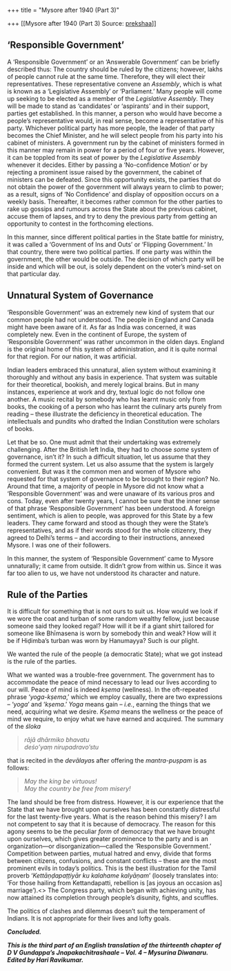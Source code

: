 +++
title = "Mysore after 1940 (Part 3)"

+++
[[Mysore after 1940 (Part 3)	Source: [prekshaa](https://www.prekshaa.in/mysore-after-1940-part3)]]







## ‘Responsible Government’

A ‘Responsible Government’ or an ‘Answerable Government’ can be briefly described thus: The country should be ruled by the citizens; however, lakhs of people cannot rule at the same time. Therefore, they will elect their representatives. These representative convene an *Assembly*, which is what is known as a ‘Legislative Assembly’ or ‘Parliament.’ Many people will come up seeking to be elected as a member of the *Legislative Assembly*. They will be made to stand as ‘candidates’ or ‘aspirants’ and in their support, parties get established. In this manner, a person who would have become a people’s representative would, in real sense, become a representative of his party. Whichever political party has more people, the leader of that party becomes the Chief Minister, and he will select people from his party into his cabinet of ministers. A government run by the cabinet of ministers formed in this manner may remain in power for a period of four or five years. However, it can be toppled from its seat of power by the *Legislative Assembly* whenever it decides. Either by passing a ‘No-confidence Motion’ or by rejecting a prominent issue raised by the government, the cabinet of ministers can be defeated. Since this opportunity exists, the parties that do not obtain the power of the government will always yearn to climb to power; as a result, signs of ‘No Confidence’ and display of opposition occurs on a weekly basis. Thereafter, it becomes rather common for the other parties to rake up gossips and rumours across the State about the previous cabinet, accuse them of lapses, and try to deny the previous party from getting an opportunity to contest in the forthcoming elections.

In this manner, since different political parties in the State battle for ministry, it was called a ‘Government of Ins and Outs’ or ‘Flipping Government.’ In that country, there were two political parties. If one party was within the government, the other would be outside. The decision of which party will be inside and which will be out, is solely dependent on the voter’s mind-set on that particular day.

## Unnatural System of Governance

‘Responsible Government’ was an extremely new kind of system that our common people had not understood. The people in England and Canada might have been aware of it. As far as India was concerned, it was completely new. Even in the continent of Europe, the system of ‘Responsible Government’ was rather uncommon in the olden days. England is the original home of this system of administration, and it is quite normal for that region. For our nation, it was artificial.

Indian leaders embraced this unnatural, alien system without examining it thoroughly and without any basis in experience. That system was suitable for their theoretical, bookish, and merely logical brains. But in many instances, experience at work and dry, textual logic do not follow one another. A music recital by somebody who has learnt music only from books, the cooking of a person who has learnt the culinary arts purely from reading – these illustrate the deficiency in theoretical education. The intellectuals and pundits who drafted the Indian Constitution were scholars of books.

Let that be so. One must admit that their undertaking was extremely challenging. After the British left India, they had to choose *some* system of governance, isn’t it? In such a difficult situation, let us assume that they formed the current system. Let us also assume that the system is largely convenient. But was it the common men and women of Mysore who requested for that system of governance to be brought to their region? No. Around that time, a majority of people in Mysore did not know what a ‘Responsible Government’ was and were unaware of its various pros and cons. Today, even after twenty years, I cannot be sure that the inner sense of that phrase ‘Responsible Government’ has been understood. A foreign sentiment, which is alien to people, was approved for this State by a few leaders. They came forward and stood as though they were the State’s representatives, and as if their words stood for the whole citizenry, they agreed to Delhi’s terms – and according to their instructions, annexed Mysore. I was one of their followers.

In this manner, the system of ‘Responsible Government’ came to Mysore unnaturally; it came from outside. It didn’t grow from within us. Since it was far too alien to us, we have not understood its character and nature.

## Rule of the Parties

It is difficult for something that is not ours to suit us. How would we look if we wore the coat and turban of some random wealthy fellow, just because someone said they looked regal? How will it be if a giant shirt tailored for someone like Bhīmasena is worn by somebody thin and weak? How will it be if Hiḍimba’s turban was worn by Hanumayya? Such is our plight.

We wanted the rule of the people (a democratic State); what we got instead is the rule of the parties.

What we wanted was a trouble-free government. The government has to accommodate the peace of mind necessary to lead our lives according to our will. Peace of mind is indeed *kṣema* (wellness). In the oft-repeated phrase ‘*yoga-kṣema*,’ which we employ casually, there are two expressions – ‘*yoga*’ and ‘*kṣema*.’ *Yoga* means gain – *i.e.*, earning the things that we need, acquiring what we desire. *Kṣema* means the wellness or the peace of mind we require, to enjoy what we have earned and acquired. The summary of the *śloka*

> *rājā dhārmiko bhavatu  
> deśo’yaṃ nirupadravo’stu*

that is recited in the *devālaya*s after offering the *mantra-puṣpam* is as follows:

> *May the king be virtuous!  
> May the country be free from misery!*

The land should be free from distress. However, it is our experience that the State that we have brought upon ourselves has been constantly distressful for the last twenty-five years. What is the reason behind this misery? I am not competent to say that it is because of democracy. The reason for this agony seems to be the peculiar *form* of democracy that we have brought upon ourselves, which gives greater prominence to the party and is an organization—or disorganization—called the ‘Responsible Government.’ Competition between parties, mutual hatred and envy, divide that forms between citizens, confusions, and constant conflicts – these are the most prominent evils in today’s politics. This is the best illustration for the Tamil proverb ‘*Kettāṇḍapaṭṭiyār ku kalahame kalyāṇam*’ (loosely translates into: ‘For those hailing from Kettandapatti, rebellion is \[as joyous an occasion as\] marriage’).\<\> The Congress party, which began with achieving unity, has now attained its completion through people’s disunity, fights, and scuffles.

The politics of clashes and dilemmas doesn’t suit the temperament of Indians. It is not appropriate for their lives and lofty goals.

***Concluded.***

***This is the third part of an English translation of the thirteenth chapter of D V Gundappa’s Jnapakachitrashaale – Vol. 4 – Mysurina Diwanaru. Edited by Hari Ravikumar.***







